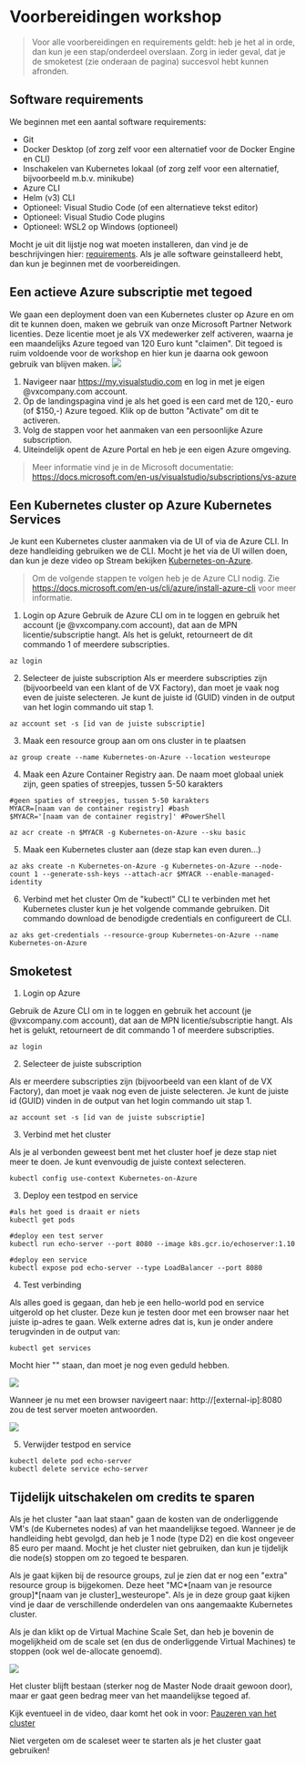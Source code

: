 # Voorbereidingen workshop

> Voor alle voorbereidingen en requirements geldt: heb je het al in orde, dan kun je een stap/onderdeel overslaan. Zorg in ieder geval, dat je de smoketest (zie onderaan de pagina) succesvol hebt kunnen afronden.

## Software requirements

We beginnen met een aantal software requirements:

- Git
- Docker Desktop (of zorg zelf voor een alternatief voor de Docker Engine en CLI)
- Inschakelen van Kubernetes lokaal (of zorg zelf voor een alternatief, bijvoorbeeld m.b.v. minikube)
- Azure CLI
- Helm (v3) CLI
- Optioneel: Visual Studio Code (of een alternatieve tekst editor)
- Optioneel: Visual Studio Code plugins
- Optioneel: WSL2 op Windows (optioneel)

Mocht je uit dit lijstje nog wat moeten installeren, dan vind je de beschrijvingen hier: [requirements](requirements.md). Als je alle software geinstalleerd hebt, dan kun je beginnen met de voorbereidingen.

## Een actieve Azure subscriptie met tegoed

We gaan een deployment doen van een Kubernetes cluster op Azure en om dit te kunnen doen, maken we gebruik van onze Microsoft Partner Network licenties. Deze licentie moet je als VX medewerker zelf activeren, waarna je een maandelijks Azure tegoed van 120 Euro kunt "claimen". Dit tegoed is ruim voldoende voor de workshop en hier kun je daarna ook gewoon gebruik van blijven maken.
![](images/benefits.png)

1. Navigeer naar https://my.visualstudio.com en log in met je eigen @vxcompany.com account.
2. Op de landingspagina vind je als het goed is een card met de 120,- euro (of $150,-) Azure tegoed. Klik op de button "Activate" om dit te activeren.
3. Volg de stappen voor het aanmaken van een persoonlijke Azure subscription.
4. Uiteindelijk opent de Azure Portal en heb je een eigen Azure omgeving.

> Meer informatie vind je in de Microsoft documentatie: https://docs.microsoft.com/en-us/visualstudio/subscriptions/vs-azure

## Een Kubernetes cluster op Azure Kubernetes Services

Je kunt een Kubernetes cluster aanmaken via de UI of via de Azure CLI. In deze handleiding gebruiken we de CLI. Mocht je het via de UI willen doen, dan kun je deze video op Stream bekijken [Kubernetes-on-Azure](https://web.microsoftstream.com/video/7dd8991f-300c-4010-b0c7-9bc3234d78ff).

> Om de volgende stappen te volgen heb je de Azure CLI nodig. Zie https://docs.microsoft.com/en-us/cli/azure/install-azure-cli voor meer informatie.

1. Login op Azure
   Gebruik de Azure CLI om in te loggen en gebruik het account (je @vxcompany.com account), dat aan de MPN licentie/subscriptie hangt. Als het is gelukt, retourneert de dit commando 1 of meerdere subscripties.

```
az login
```

2. Selecteer de juiste subscription
   Als er meerdere subscripties zijn (bijvoorbeeld van een klant of de VX Factory), dan moet je vaak nog even de juiste selecteren. Je kunt de juiste id (GUID) vinden in de output van het login commando uit stap 1.

```
az account set -s [id van de juiste subscriptie]
```

3. Maak een resource group aan om ons cluster in te plaatsen

```
az group create --name Kubernetes-on-Azure --location westeurope
```

4. Maak een Azure Container Registry aan. De naam moet globaal uniek zijn, geen spaties of streepjes, tussen 5-50 karakters

```
#geen spaties of streepjes, tussen 5-50 karakters
MYACR=[naam van de container registry] #bash
$MYACR='[naam van de container registry]' #PowerShell

az acr create -n $MYACR -g Kubernetes-on-Azure --sku basic
```

5. Maak een Kubernetes cluster aan (deze stap kan even duren...)

```
az aks create -n Kubernetes-on-Azure -g Kubernetes-on-Azure --node-count 1 --generate-ssh-keys --attach-acr $MYACR --enable-managed-identity
```

6. Verbind met het cluster
   Om de "kubectl" CLI te verbinden met het Kubernetes cluster kun je het volgende commande gebruiken. Dit commando download de benodigde credentials en configureert de CLI.

```
az aks get-credentials --resource-group Kubernetes-on-Azure --name Kubernetes-on-Azure
```

## Smoketest

1. Login op Azure

Gebruik de Azure CLI om in te loggen en gebruik het account (je @vxcompany.com account), dat aan de MPN licentie/subscriptie hangt. Als het is gelukt, retourneert de dit commando 1 of meerdere subscripties.

```
az login
```

2. Selecteer de juiste subscription

Als er meerdere subscripties zijn (bijvoorbeeld van een klant of de VX Factory), dan moet je vaak nog even de juiste selecteren. Je kunt de juiste id (GUID) vinden in de output van het login commando uit stap 1.

```
az account set -s [id van de juiste subscriptie]
```

3. Verbind met het cluster

Als je al verbonden geweest bent met het cluster hoef je deze stap niet meer te doen. Je kunt evenvoudig de juiste context selecteren.

```
kubectl config use-context Kubernetes-on-Azure
```

3. Deploy een testpod en service

```
#als het goed is draait er niets
kubectl get pods

#deploy een test server
kubectl run echo-server --port 8080 --image k8s.gcr.io/echoserver:1.10

#deploy een service
kubectl expose pod echo-server --type LoadBalancer --port 8080

```

4. Test verbinding

Als alles goed is gegaan, dan heb je een hello-world pod en service uitgerold op het cluster. Deze kun je testen door met een browser naar het juiste ip-adres te gaan. Welk externe adres dat is, kun je onder andere terugvinden in de output van:

```
kubectl get services
```

Mocht hier "<pending>" staan, dan moet je nog even geduld hebben.

![](images/kgs.png)

Wanneer je nu met een browser navigeert naar: http://[external-ip]:8080 zou de test server moeten antwoorden.

![](images/echo.png)

5. Verwijder testpod en service

```
kubectl delete pod echo-server
kubectl delete service echo-server
```

## Tijdelijk uitschakelen om credits te sparen

Als je het cluster "aan laat staan" gaan de kosten van de onderliggende VM's (de Kubernetes nodes) af van het maandelijkse tegoed. Wanneer je de handleiding hebt gevolgd, dan heb je 1 node (type D2) en die kost ongeveer 85 euro per maand. Mocht je het cluster niet gebruiken, dan kun je tijdelijk die node(s) stoppen om zo tegoed te besparen.

Als je gaat kijken bij de resource groups, zul je zien dat er nog een "extra" resource group is bijgekomen. Deze heet "MC*[naam van je resource group]*[naam van je cluster]\_westeurope". Als je in deze group gaat kijken vind je daar de verschillende onderdelen van ons aangemaakte Kubernetes cluster.

Als je dan klikt op de Virtual Machine Scale Set, dan heb je bovenin de mogelijkheid om de scale set (en dus de onderliggende Virtual Machines) te stoppen (ook wel de-allocate genoemd).

![](images/pause.png)

Het cluster blijft bestaan (sterker nog de Master Node draait gewoon door), maar er gaat geen bedrag meer van het maandelijkse tegoed af.

Kijk eventueel in de video, daar komt het ook in voor: [Pauzeren van het cluster](https://web.microsoftstream.com/video/7dd8991f-300c-4010-b0c7-9bc3234d78ff?st=291)

Niet vergeten om de scaleset weer te starten als je het cluster gaat gebruiken!
